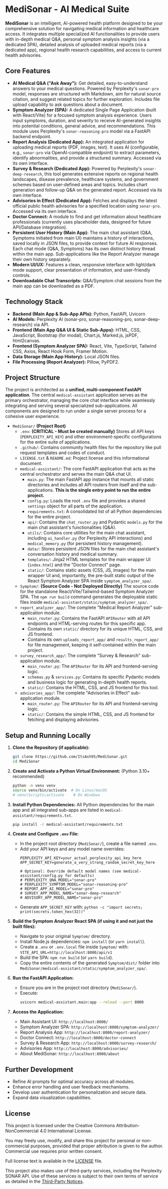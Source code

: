 # MediSonar - AI Medical Suite

**MediSonar** is an intelligent, AI-powered health platform designed to be your comprehensive solution for navigating medical information and healthcare access. It integrates multiple specialized AI functionalities to provide users with in-depth medical Q&A, personal symptom analysis insights (via a dedicated SPA), detailed analysis of uploaded medical reports (via a dedicated app), regional health research capabilities, and access to current health advisories.

## Core Features

*   **AI Medical Q&A ("Ask Away"):** Get detailed, easy-to-understand answers to your medical questions. Powered by Perplexity's `sonar-pro` model, responses are structured with Markdown, aim for natural source citation, and suggest related topics for further exploration. Includes file upload capability to ask questions about a document.
*   **Symptom Analyzer (SPA):** A dedicated Single Page Application (built with React/Vite) for a focused symptom analysis experience. Users input symptoms, duration, and severity to receive AI-generated insights into potential conditions, general advice, and recommendations. This module uses Perplexity's `sonar-reasoning-pro` model via a FastAPI backend endpoint.
*   **Report Analysis (Dedicated App):** An integrated application for uploading medical reports (PDF, images, text). It uses AI (configurable, e.g., `sonar-pro` via OpenAI-compatible endpoint) to extract parameters, identify abnormalities, and provide a structured summary. Accessed via its own interface.
*   **Survey & Research (Dedicated App):** Powered by Perplexity's `sonar-deep-research`, this tool generates extensive reports on regional health landscapes, disease prevalence, healthcare systems, and government schemes based on user-defined areas and topics. Includes chart generation and follow-up Q&A on the generated report. Accessed via its own interface.
*   **Advisories in Effect (Dedicated App):** Fetches and displays the latest official public health advisories for a specified location using `sonar-pro`. Accessed via its own interface.
*   **Doctor Connect:** A module to find and get information about healthcare professionals (currently uses placeholder data, designed for future API/Database integration).
*   **Persistent User History (Main App):** The main chat assistant (Q&A, Symptoms initiated from main UI) maintains a history of interactions, saved locally in JSON files, to provide context for future AI responses. Each chat mode (Q&A, Symptoms) has its own distinct history thread within the main app. Sub-applications like the Report Analyzer manage their own history separately.
*   **Modern UI/UX:** Features a clean, responsive interface with light/dark mode support, clear presentation of information, and user-friendly controls.
*   **Downloadable Chat Transcripts:** Q&A/Symptom chat sessions from the main app can be downloaded as a PDF.

## Technology Stack

*   **Backend (Main App & Sub-App APIs):** Python, FastAPI, Uvicorn
*   **AI Models:** Perplexity AI (sonar-pro, sonar-reasoning-pro, sonar-deep-research) via API.
*   **Frontend (Main App Q&A UI & Static Sub-Apps):** HTML, CSS, JavaScript, Bootstrap (for modal), Chart.js, Marked.js, jsPDF, html2canvas.
*   **Frontend (Symptom Analyzer SPA):** React, Vite, TypeScript, Tailwind CSS, Axios, React Hook Form, Framer Motion.
*   **Data Storage (Main App History):** Local JSON files.
*   **File Processing (Report Analyzer):** Pillow, PyPDF2.

## Project Structure

The project is architected as a **unified, multi-component FastAPI application**. The central `medical-assistant` application serves as the primary orchestrator, managing the core chat interface while seamlessly integrating and serving several specialized sub-applications. All components are designed to run under a single server process for a cohesive user experience.

*   `MediSonar/` **(Project Root)**
    *   `.env`: **(CRITICAL - Must be created manually)** Stores all API keys (`PERPLEXITY_API_KEY`) and other environment-specific configurations for the entire suite of applications.
    *   `.github/`: Contains community health files for the repository like pull request templates and codes of conduct.
    *   `LICENSE.txt` & `README.md`: Project license and this informational document.
    *   `medical-assistant/`: The core FastAPI application that acts as the central orchestrator and serves the main Q&A chat UI.
        *   `main.py`: The main FastAPI app instance that mounts all static directories and includes all API routers from itself and the sub-applications. **This is the single entry point to run the entire project.**
        *   `config.py`: Loads the root `.env` file and provides a shared `settings` object for all parts of the application.
        *   `requirements.txt`: A consolidated list of all Python dependencies for the entire project.
        *   `api/`: Contains the `chat_router.py` and Pydantic `models.py` for the main chat assistant's functionalities (Q&A).
        *   `utils/`: Contains core utilities for the main chat assistant, including `ai_handler.py` (for Perplexity API interactions) and `medical_memory.py` (for persistent history management).
        *   `data/`: Stores persistent JSON files for the main chat assistant's conversation history and medical summary.
        *   `templates/`: Jinja2 HTML templates for the main wrapper UI (`index.html`) and the "Doctor Connect" page.
        *   `static/`: Contains static assets (CSS, JS, images) for the main wrapper UI and, importantly, the pre-built static output of the React Symptom Analyzer SPA inside `symptom_analyzer_spa/`.
    *   `Symptom/`: **(Source Code - Not Deployed Directly)** The source code for the standalone React/Vite/Tailwind-based Symptom Analyzer SPA. The `npm run build` command generates the deployable static files inside `medical-assistant/static/symptom_analyzer_spa/`.
    *   `report_analyzer_app/`: The complete "Medical Report Analyzer" sub-application module.
        *   `main_router.py`: Contains the FastAPI `APIRouter` with all API endpoints and HTML-serving routes for this specific app.
        *   Contains its own `static/` directory for its unique HTML, CSS, and JS frontend.
        *   Contains its own `uploads_report_app/` and `results_report_app/` for file management, keeping it self-contained within the main project.
    *   `survey_research_app/`: The complete "Survey & Research" sub-application module.
        *   `main_router.py`: The `APIRouter` for its API and frontend-serving logic.
        *   `schemas.py` & `services.py`: Contains its specific Pydantic models and business logic for generating in-depth health reports.
        *   `static/`: Contains the HTML, CSS, and JS frontend for this tool.
    *   `advisories_app/`: The complete "Advisories in Effect" sub-application module.
        *   `main_router.py`: The `APIRouter` for its API and frontend-serving logic.
        *   `static/`: Contains the simple HTML, CSS, and JS frontend for fetching and displaying advisories.

## Setup and Running Locally

1.  **Clone the Repository (if applicable):**
    ```bash
    git clone https://github.com/ItsAsh95/MediSonar.git
    cd MediSonar
    ```

2.  **Create and Activate a Python Virtual Environment:**
    (Python 3.10+ recommended)
    ```bash
    python -m venv venv
    source venv/bin/activate  # On Linux/macOS
    # venv\Scripts\activate    # On Windows
    ```

3.  **Install Python Dependencies:**
    All Python dependencies for the main app and all integrated sub-apps are listed in `medical-assistant/requirements.txt`.
    ```bash
    pip install -r medical-assistant/requirements.txt
    ```

4.  **Create and Configure `.env` File:**
    *   In the project root directory (`MediSonar/`), create a file named `.env`.
    *   Add your API keys and any model name overrides:
        ```env
        PERPLEXITY_API_KEY=your_actual_perplexity_api_key_here
        APP_SECRET_KEY=generate_a_very_strong_random_secret_key_here

        # Optional: Override default model names (see medical-assistant/config.py for defaults)
        # PERPLEXITY_QNA_MODEL="sonar-pro"
        # PERPLEXITY_SYMPTOM_MODEL="sonar-reasoning-pro"
        # REPORT_APP_AI_MODEL="sonar-pro" 
        # SURVEY_APP_MODEL_NAME="sonar-deep-research"
        # ADVISORY_APP_MODEL_NAME="sonar-pro"
        ```
    *   Generate `APP_SECRET_KEY` with: `python -c "import secrets; print(secrets.token_hex(32))"`

5.  **Build the Symptom Analyzer React SPA (if using it and not just the built files):**
    *   Navigate to your original `Symptom/` directory.
    *   Install Node.js dependencies: `npm install` (or `yarn install`).
    *   Create a `.env` or `.env.local` file inside `Symptom/` with:
        `VITE_API_URL=http://localhost:8000/api/v1`
    *   Build the SPA: `npm run build` (or `yarn build`).
    *   Copy the entire contents of the generated `Symptom/dist/` folder into `MediSonar/medical-assistant/static/symptom_analyzer_spa/`.

6.  **Run the FastAPI Application:**
    *   Ensure you are in the project root directory (`MediSonar/`).
    *   Execute:
        ```bash
        uvicorn medical-assistant.main:app --reload --port 8000
        ```

7.  **Access the Application:**
    *   Main Assistant UI: `http://localhost:8000/`
    *   Symptom Analyzer SPA: `http://localhost:8000/symptom-analyzer/`
    *   Report Analysis App: `http://localhost:8000/report-analyzer/`
    *   Doctor Connect: `http://localhost:8000/doctor-connect`
    *   Survey & Research App: `http://localhost:8000/survey-research/`
    *   Advisories App: `http://localhost:8000/advisories/`
    *   About MediSonar: `http://localhost:8000/about`

## Further Development

*   Refine AI prompts for optimal accuracy across all modules.
*   Enhance error handling and user feedback mechanisms.
*   Develop user authentication for personalization and secure data.
*   Expand data visualization capabilities.

## License

This project is licensed under the Creative Commons Attribution-NonCommercial 4.0 International License.

You may freely use, modify, and share this project for personal or non-commercial purposes, provided that proper attribution is given to the author. Commercial use requires prior written consent.

Full license text is available in the [LICENSE](./LICENSE.txt) file.

This project also makes use of third-party services, including the Perplexity SONAR API. Use of these services is subject to their own terms of service as detailed in the [Third-Party Notices](.github/THIRD_PARTY_NOTICE.md).

